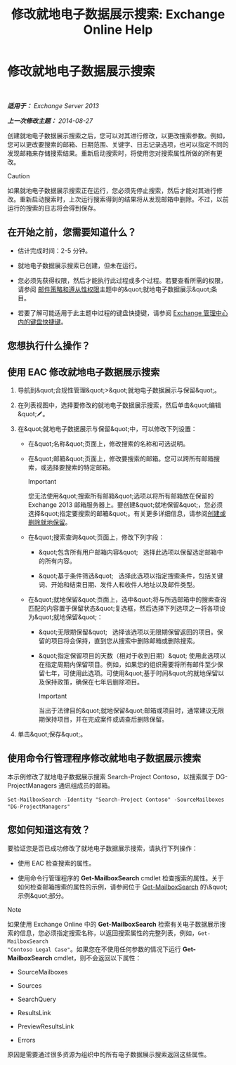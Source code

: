﻿---
title: '修改就地电子数据展示搜索: Exchange Online Help'
TOCTitle: 修改就地电子数据展示搜索
ms:assetid: 3162743c-cc12-4997-91e0-bcbfea8bcb17
ms:mtpsurl: https://technet.microsoft.com/zh-cn/library/Dd335182(v=EXCHG.150)
ms:contentKeyID: 50490274
ms.date: 05/23/2018
mtps_version: v=EXCHG.150
ms.translationtype: MT
---

# 修改就地电子数据展示搜索

 

_**适用于：** Exchange Server 2013_

_**上一次修改主题：** 2014-08-27_

创建就地电子数据展示搜索之后，您可以对其进行修改，以更改搜索参数。例如，您可以更改要搜索的邮箱、日期范围、关键字、日志记录选项，也可以指定不同的发现邮箱来存储搜索结果。重新启动搜索时，将使用您对搜索属性所做的所有更改。

> [!CAUTION]  
> 如果就地电子数据展示搜索正在运行，您必须先停止搜索，然后才能对其进行修改。重新启动搜索时，上次运行搜索得到的结果将从发现邮箱中删除。不过，以前运行的搜索的日志将会得到保存。


## 在开始之前，您需要知道什么？

  - 估计完成时间：2-5 分钟。

  - 就地电子数据展示搜索已创建，但未在运行。

  - 您必须先获得权限，然后才能执行此过程或多个过程。若要查看所需的权限，请参阅 [邮件策略和遵从性权限](messaging-policy-and-compliance-permissions-exchange-2013-help.md)主题中的\&quot;就地电子数据展示\&quot;条目。

  - 若要了解可能适用于此主题中过程的键盘快捷键，请参阅 [Exchange 管理中心内的键盘快捷键](keyboard-shortcuts-in-the-exchange-admin-center-exchange-online-protection-help.md)。

## 您想执行什么操作？

## 使用 EAC 修改就地电子数据展示搜索

1.  导航到\&quot;合规性管理\&quot;\>\&quot;就地电子数据展示与保留\&quot;。

2.  在列表视图中，选择要修改的就地电子数据展示搜索，然后单击\&quot;编辑\&quot;![编辑图标](images/Bb124582.6f53ccb2-1f13-4c02-bea0-30690e6ea71d(EXCHG.150).gif "编辑图标")。

3.  在\&quot;就地电子数据展示与保留\&quot;中，可以修改下列设置：
    
      - 在\&quot;名称\&quot;页面上，修改搜索的名称和可选说明。
    
      - 在\&quot;邮箱\&quot;页面上，修改要搜索的邮箱。您可以跨所有邮箱搜索，或选择要搜索的特定邮箱。
        
        > [!IMPORTANT]  
        > 您无法使用&amp;quot;搜索所有邮箱&amp;quot;选项以将所有邮箱放在保留的 Exchange 2013 邮箱服务器上。要创建&amp;quot;就地保留&amp;quot;，您必须选择&amp;quot;指定要搜索的邮箱&amp;quot;。有关更多详细信息，请参阅<a href="create-or-remove-an-in-place-hold-exchange-2013-help.md">创建或删除就地保留</a>。
    
      - 在\&quot;搜索查询\&quot;页面上，修改下列字段：
        
          - \&quot;包含所有用户邮箱内容\&quot;   选择此选项以保留选定邮箱中的所有内容。
        
          - \&quot;基于条件筛选\&quot;   选择此选项以指定搜索条件，包括关键词、开始和结束日期、发件人和收件人地址以及邮件类型。
    
      - 在\&quot;就地保留\&quot;页面上，选中\&quot;将与所选邮箱中的搜索查询匹配的内容置于保留状态\&quot;复选框，然后选择下列选项之一将各项设为\&quot;就地保留\&quot;：
        
          - \&quot;无限期保留\&quot;   选择该选项以无限期保留返回的项目。保留的项目将会保持，直到您从搜索中删除邮箱或删除搜索。
        
          - \&quot;指定保留项目的天数（相对于收到日期）\&quot; 使用此选项以在指定周期内保留项目。例如，如果您的组织需要将所有邮件至少保留七年，可使用此选项。可使用\&quot;基于时间\&quot;的就地保留以及保持政策，确保在七年后删除项目。
            
            > [!IMPORTANT]  
            > 当出于法律目的&amp;quot;就地保留&amp;quot;邮箱或项目时，通常建议无限期保持项目，并在完成案件或调查后删除保留。


4.  单击\&quot;保存\&quot;。

## 使用命令行管理程序修改就地电子数据展示搜索

本示例修改了就地电子数据展示搜索 Search-Project Contoso，以搜索属于 DG-ProjectManagers 通讯组成员的邮箱。

    Set-MailboxSearch -Identity "Search-Project Contoso" -SourceMailboxes "DG-ProjectManagers"

## 您如何知道这有效？

要验证您是否已成功修改了就地电子数据展示搜索，请执行下列操作：

  - 使用 EAC 检查搜索的属性。

  - 使用命令行管理程序的 **Get-MailboxSearch** cmdlet 检查搜索的属性。关于如何检查邮箱搜索的属性的示例，请参阅位于 [Get-MailboxSearch](https://technet.microsoft.com/zh-cn/library/dd351021\(v=exchg.150\)) 的\&quot;示例\&quot;部分。

> [!NOTE]  
> 如果使用 Exchange Online 中的 <strong>Get-MailboxSearch</strong> 检索有关电子数据展示搜索的信息，您必须指定搜索名称，以返回搜索属性的完整列表，例如，<code>Get-MailboxSearch &quot;Contoso Legal Case&quot;</code>。如果您在不使用任何参数的情况下运行 <strong>Get-MailboxSearch</strong> cmdlet，则不会返回以下属性：
> <ul>
> <li><p>SourceMailboxes</p></li>
> <li><p>Sources</p></li>
> <li><p>SearchQuery</p></li>
> <li><p>ResultsLink</p></li>
> <li><p>PreviewResultsLink</p></li>
> <li><p>Errors</p></li>
> </ul>
> 原因是需要通过很多资源为组织中的所有电子数据展示搜索返回这些属性。

